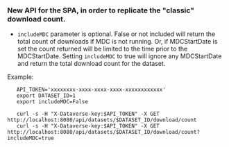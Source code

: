 ### New API for the SPA, in order to replicate the "classic" download count.
- ``includeMDC`` parameter is optional. False or not included will return the total count of downloads if MDC is not running. Or, if MDCStartDate is set the count returned will be limited to the time prior to the MDCStartDate. Setting ``includeMDC`` to true will ignore any MDCStartDate and return the total download count for the dataset.

Example:
```
   API_TOKEN='xxxxxxxx-xxxx-xxxx-xxxx-xxxxxxxxxxxx'
   export DATASET_ID=1
   export includeMDC=False

   curl -s -H "X-Dataverse-key:$API_TOKEN" -X GET http://localhost:8080/api/datasets/$DATASET_ID/download/count
   curl -s -H "X-Dataverse-key:$API_TOKEN" -X GET http://localhost:8080/api/datasets/$DATASET_ID/download/count?includeMDC=true
```
